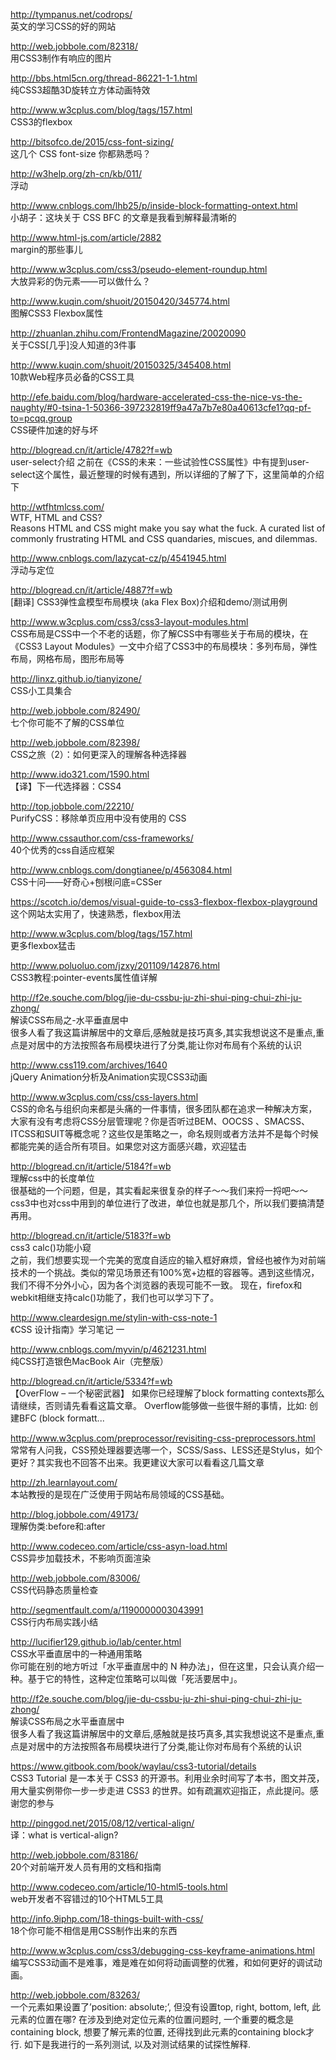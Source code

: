 http://tympanus.net/codrops/<br  />
英文的学习CSS的好的网站

http://web.jobbole.com/82318/<br  />
用CSS3制作有响应的图片

http://bbs.html5cn.org/thread-86221-1-1.html<br  />
纯CSS3超酷3D旋转立方体动画特效

http://www.w3cplus.com/blog/tags/157.html<br  />
CSS3的flexbox

http://bitsofco.de/2015/css-font-sizing/<br  />
这几个 CSS font-size 你都熟悉吗？

http://w3help.org/zh-cn/kb/011/<br  />
浮动

http://www.cnblogs.com/lhb25/p/inside-block-formatting-ontext.html<br  />
小胡子：这块关于 CSS BFC 的文章是我看到解释最清晰的

http://www.html-js.com/article/2882<br  />
margin的那些事儿

http://www.w3cplus.com/css3/pseudo-element-roundup.html<br  />
大放异彩的伪元素——可以做什么？

http://www.kuqin.com/shuoit/20150420/345774.html<br  />
图解CSS3 Flexbox属性

http://zhuanlan.zhihu.com/FrontendMagazine/20020090<br  />
关于CSS[几乎]没人知道的3件事

http://www.kuqin.com/shuoit/20150325/345408.html<br  />
10款Web程序员必备的CSS工具

http://efe.baidu.com/blog/hardware-accelerated-css-the-nice-vs-the-naughty/#0-tsina-1-50366-397232819ff9a47a7b7e80a40613cfe1?qq-pf-to=pcqq.group<br  />
CSS硬件加速的好与坏

http://blogread.cn/it/article/4782?f=wb<br  />
user-select介绍 之前在《CSS的未来：一些试验性CSS属性》中有提到user-select这个属性，最近整理的时候有遇到，所以详细的了解了下，这里简单的介绍下

http://wtfhtmlcss.com/<br  />
WTF, HTML and CSS?<br  />
Reasons HTML and CSS might make you say what the fuck. A curated list of commonly frustrating HTML and CSS quandaries, miscues, and dilemmas.

http://www.cnblogs.com/lazycat-cz/p/4541945.html<br  />
浮动与定位

http://blogread.cn/it/article/4887?f=wb<br  />
[翻译] CSS3弹性盒模型布局模块 (aka Flex Box)介绍和demo/测试用例

http://www.w3cplus.com/css3/css3-layout-modules.html<br  />
CSS布局是CSS中一个不老的话题，你了解CSS中有哪些关于布局的模块，在《CSS3 Layout Modules》一文中介绍了CSS3中的布局模块：多列布局，弹性布局，网格布局，图形布局等

http://linxz.github.io/tianyizone/<br  />
CSS小工具集合

http://web.jobbole.com/82490/<br  />
七个你可能不了解的CSS单位

http://web.jobbole.com/82398/<br  />
CSS之旅（2）：如何更深入的理解各种选择器

http://www.ido321.com/1590.html<br  />
【译】下一代选择器：CSS4

http://top.jobbole.com/22210/<br  />
PurifyCSS：移除单页应用中没有使用的 CSS

http://www.cssauthor.com/css-frameworks/<br  />
40个优秀的css自适应框架

http://www.cnblogs.com/dongtianee/p/4563084.html<br  />
CSS十问——好奇心+刨根问底=CSSer

https://scotch.io/demos/visual-guide-to-css3-flexbox-flexbox-playground<br  />
这个网站太实用了，快速熟悉，flexbox用法

http://www.w3cplus.com/blog/tags/157.html<br  />
更多flexbox猛击

http://www.poluoluo.com/jzxy/201109/142876.html<br  />
CSS3教程:pointer-events属性值详解

http://f2e.souche.com/blog/jie-du-cssbu-ju-zhi-shui-ping-chui-zhi-ju-zhong/<br  />
解读CSS布局之-水平垂直居中<br  />
很多人看了我这篇讲解居中的文章后,感触就是技巧真多,其实我想说这不是重点,重点是对居中的方法按照各布局模块进行了分类,能让你对布局有个系统的认识

http://www.css119.com/archives/1640<br  />
jQuery Animation分析及Animation实现CSS3动画

http://www.w3cplus.com/css/css-layers.html<br  />
CSS的命名与组织向来都是头痛的一件事情，很多团队都在追求一种解决方案，大家有没有考虑将CSS分层管理呢？你是否听过BEM、OOCSS 、SMACSS、ITCSS和SUIT等概念呢？这些仅是策略之一，命名规则或者方法并不是每个时候都能完美的适合所有项目。如果您对这方面感兴趣，欢迎猛击

http://blogread.cn/it/article/5184?f=wb<br  />
理解css中的长度单位<br  />
很基础的一个问题，但是，其实看起来很复杂的样子～～我们来捋一捋吧～～<br  />
css3中也对css中用到的单位进行了改进，单位也就是那几个，所以我们要搞清楚再用。

http://blogread.cn/it/article/5183?f=wb<br  />
css3 calc()功能小窥<br  />
之前，我们想要实现一个完美的宽度自适应的输入框好麻烦，曾经也被作为对前端技术的一个挑战。类似的常见场景还有100%宽+边框的容器等。遇到这些情况，我们不得不分外小心，因为各个浏览器的表现可能不一致。
现在，firefox和webkit相继支持calc()功能了，我们也可以学习下了。

http://www.cleardesign.me/stylin-with-css-note-1<br  />
《CSS 设计指南》学习笔记 一

http://www.cnblogs.com/myvin/p/4621231.html<br  />
纯CSS打造银色MacBook Air（完整版）

http://blogread.cn/it/article/5334?f=wb<br  />
【OverFlow – 一个秘密武器】 如果你已经理解了block formatting contexts那么请继续，否则请先看看这篇文章。 Overflow能够做一些很牛掰的事情，比如: 创建BFC (block formatt... 

http://www.w3cplus.com/preprocessor/revisiting-css-preprocessors.html<br  />
常常有人问我，CSS预处理器要选哪一个，SCSS/Sass、LESS还是Stylus，如个更好？其实我也不回答不出来。我更建议大家可以看看这几篇文章

http://zh.learnlayout.com/<br  />
本站教授的是现在广泛使用于网站布局领域的CSS基础。

http://blog.jobbole.com/49173/<br  />
理解伪类:before和:after

http://www.codeceo.com/article/css-asyn-load.html<br  />
CSS异步加载技术，不影响页面渲染

http://web.jobbole.com/83006/<br  />
CSS代码静态质量检查

http://segmentfault.com/a/1190000003043991<br  />
CSS行内布局实践小结

http://lucifier129.github.io/lab/center.html<br  />
CSS水平垂直居中的一种通用策略<br  />
你可能在别的地方听过「水平垂直居中的 N 种办法」，但在这里，只会认真介绍一种。基于它的特性，这种定位策略可以叫做「死活要居中」。

http://f2e.souche.com/blog/jie-du-cssbu-ju-zhi-shui-ping-chui-zhi-ju-zhong/<br  />
解读CSS布局之水平垂直居中<br  />
很多人看了我这篇讲解居中的文章后,感触就是技巧真多,其实我想说这不是重点,重点是对居中的方法按照各布局模块进行了分类,能让你对布局有个系统的认识

https://www.gitbook.com/book/waylau/css3-tutorial/details<br  />
CSS3 Tutorial 是一本关于 CSS3 的开源书。利用业余时间写了本书，图文并茂，用大量实例带你一步一步走进 CSS3 的世界。如有疏漏欢迎指正，点此提问。感谢您的参与

http://pinggod.net/2015/08/12/vertical-align/<br  />
译：what is vertical-align?

http://web.jobbole.com/83186/<br  />
20个对前端开发人员有用的文档和指南

http://www.codeceo.com/article/10-html5-tools.html<br  />
web开发者不容错过的10个HTML5工具

http://info.9iphp.com/18-things-built-with-css/<br  />
18个你可能不相信是用CSS制作出来的东西

http://www.w3cplus.com/css3/debugging-css-keyframe-animations.html<br  />
编写CSS3动画不是难事，难是难在如何将动画调整的优雅，和如何更好的调试动画。

http://web.jobbole.com/83263/<br  />
一个元素如果设置了’position: absolute;’, 但没有设置top, right, bottom, left, 此元素的位置在哪?
在涉及到绝对定位元素的位置问题时, 一个重要的概念是containing block, 想要了解元素的位置, 还得找到此元素的containing block才行. 如下是我进行的一系列测试, 以及对测试结果的试探性解释.